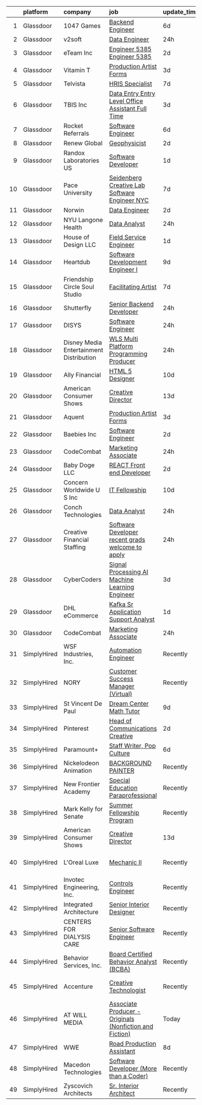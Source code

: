 

|    | platform    | company                                   | job                                                                                                                                                                                                                                                                                                                                                                                                                                                                                                                                                                                                                                                                                                                                                                                                                                                                                                                                                                                                                                                                                                                                                                                                                                                                                                                                                                                                                                                                | update_time   | location                  |
|---:|:------------|:------------------------------------------|:-------------------------------------------------------------------------------------------------------------------------------------------------------------------------------------------------------------------------------------------------------------------------------------------------------------------------------------------------------------------------------------------------------------------------------------------------------------------------------------------------------------------------------------------------------------------------------------------------------------------------------------------------------------------------------------------------------------------------------------------------------------------------------------------------------------------------------------------------------------------------------------------------------------------------------------------------------------------------------------------------------------------------------------------------------------------------------------------------------------------------------------------------------------------------------------------------------------------------------------------------------------------------------------------------------------------------------------------------------------------------------------------------------------------------------------------------------------------|:--------------|:--------------------------|
|  1 | Glassdoor   | 1047 Games                                | [Backend Engineer](https://www.glassdoor.com/partner/jobListing.htm?pos=127&ao=1136043&s=58&guid=000001810451905789955db282d368c0&src=GD_JOB_AD&t=SR&vt=w&ea=1&cs=1_cd5bb0bf&cb=1653634863859&jobListingId=1007880344412&jrtk=3-0-1g425348eq6ef801-1g425348sq694800-fb833dd6d8508cef-)                                                                                                                                                                                                                                                                                                                                                                                                                                                                                                                                                                                                                                                                                                                                                                                                                                                                                                                                                                                                                                                                                                                                                                             | 6d            | Remote                    |
|  2 | Glassdoor   | v2soft                                    | [Data Engineer](https://www.glassdoor.com/partner/jobListing.htm?pos=122&ao=1136043&s=58&guid=000001810451905789955db282d368c0&src=GD_JOB_AD&t=SR&vt=w&ea=1&cs=1_414e1622&cb=1653634863858&jobListingId=1007895041988&jrtk=3-0-1g425348eq6ef801-1g425348sq694800-901b29e63f29b321-)                                                                                                                                                                                                                                                                                                                                                                                                                                                                                                                                                                                                                                                                                                                                                                                                                                                                                                                                                                                                                                                                                                                                                                                | 24h           | Remote                    |
|  3 | Glassdoor   | eTeam Inc                                 | [Engineer 5385 Engineer 5385](https://www.glassdoor.com/partner/jobListing.htm?pos=124&ao=1136043&s=58&guid=000001810451905789955db282d368c0&src=GD_JOB_AD&t=SR&vt=w&cs=1_202f1dec&cb=1653634863858&jobListingId=1007889767728&jrtk=3-0-1g425348eq6ef801-1g425348sq694800-69c1c86d4f7f04dc-)                                                                                                                                                                                                                                                                                                                                                                                                                                                                                                                                                                                                                                                                                                                                                                                                                                                                                                                                                                                                                                                                                                                                                                       | 2d            | San Diego, CA             |
|  4 | Glassdoor   | Vitamin T                                 | [Production Artist  Forms ](https://www.glassdoor.com/partner/jobListing.htm?pos=113&ao=1110586&s=58&guid=000001810451905789955db282d368c0&src=GD_JOB_AD&t=SR&vt=w&cs=1_53fe7eb7&cb=1653634863857&jobListingId=1007887302253&cpc=3BA4CE39D5B5DEF5&jrtk=3-0-1g425348eq6ef801-1g425348sq694800-d2d6a35f790755e7--6NYlbfkN0DMrcEu7yrtATojKJA7cEzGQ3FdRGWLh0CZQInL4ECGI6k5tN82kdM0cJmh4vC7GgjcKGWhwQvys6kurZkEAhnr4nU6UHJSiJyQWz84ZGVPOaQoRq2HvDmJNjBU-rhBgVc-l-69HKeI5XDd8qrby6O-vUQJwlz8aEoZNClEkCaxju6jJxnPxFS2Y81eqwNcSinx6pb_EVi3_qVfUFXOj97qhPQvgV_E109JmSFlJas0Gt6xCCn1_3gjPuC1zMH0AIF3MLCKkPy3Eds-zSeLLBcc_KParyqIPd1z51nOk6HPeQe3P9fkG2Nad3AD9KWahFRT1GbyKwBF3ZnxIl8R2BKQ3kTjDcIGRkHQKW2veb9zY87xawHzQ2PNy5uwXBK3rCkfP1OFPUmHBKF2-kTAp3gYFIDwbEs6XNSQK6Z0X7j0kcr9X4IjKSKdT3wUmAhg0lOo6VKXNS-LJFNuw48wrpP4)                                                                                                                                                                                                                                                                                                                                                                                                                                                                                                                                                                                                                                                    | 3d            | Los Angeles, CA           |
|  5 | Glassdoor   | Telvista                                  | [HRIS Specialist](https://www.glassdoor.com/partner/jobListing.htm?pos=110&ao=1110586&s=58&guid=000001810451905789955db282d368c0&src=GD_JOB_AD&t=SR&vt=w&ea=1&cs=1_41f0bc36&cb=1653634863856&jobListingId=1007876617630&cpc=6FC5BA77C9A4CD78&jrtk=3-0-1g425348eq6ef801-1g425348sq694800-77924ac0206d8343--6NYlbfkN0C0ra1W4OqYa_xqC2RfodfG7sbMBVLo6wEMvhER0x5zFSxvN9f9qiMMbapAHWg8s74fwdusa8x9FAo28xfsL8ZCH_Ln3FPCwPTeakmurHnIV-JM1BsNuMkfFWAdaFbB9mlj1cKHAhIyoDYAOVghQ-WY7ILPmUERYiWyIFEE4w0_OkK-ZoCJizI3SbMBDAoae6TmQjx_6wx_d8f5K9aseUivG2iCQ724DmmgRO0O9YXMVTTK2y27BCygKBhdD7Pp05mniQmnVurssACqbx8RZ7Jp_hBFZV_v2C-YsPwSyQFKmAX5KptAEu9nFILLB1oxmJeSepBq3JuGHUti2QhZ97K59f5a8_be_UJaoJbgMOD5e03q3ErLznFx9H2abxsZ4Okb_rhS_oDcpYl6BtWtyDmTTZLtygMls902VnulQTme8WC6ibzNoDAfhem1v9TYKmRkyZLEiTA8JRavHfr8nOWvcKFMd_VjgRIsBLOS8UIcftHhIRFlFwxi)                                                                                                                                                                                                                                                                                                                                                                                                                                                                                                                                                                                                                         | 7d            | Remote                    |
|  6 | Glassdoor   | TBIS Inc                                  | [Data Entry  Entry Level    Office Assistant   Full Time](https://www.glassdoor.com/partner/jobListing.htm?pos=105&ao=1110586&s=58&guid=000001810451905789955db282d368c0&src=GD_JOB_AD&t=SR&vt=w&ea=1&cs=1_5a59f18d&cb=1653634863855&jobListingId=1007886259997&cpc=D3E44275D43A938E&jrtk=3-0-1g425348eq6ef801-1g425348sq694800-878670ca97b06034--6NYlbfkN0BdDHiSlq2TKVYTvK036ioTcRDjelCKzvFOpLFiF--0iclsk7W_aEApVaecslWvOfnBXLDGzcIQ6uR6sWwlZ26f0manbumxoaIBEnwVETrTAZVOH4cuIv4E3_jNW67l1P-cEjwj-jhBbqIPCOuUTbIKuGcqGmhYfZBedwErXeC5uhbu2jhWV7ASoOl6KNc5ZHw89G4dN8oJujqiDY6cgjocuqCLmeWJ2uqV9KdigvVi9fN1rHKgvtIOpr6Vpab-T8ud7ArqUO596ezH5pPPuh82z5S26PV8k9zk8oh4YYA2IjnkytJ9MZ71aI0538H3TBtA0T-8hTmi9PZXxM2v6TUTI0nysXug5p0A1IG4YTJ_UqVwvzO0BhmuTvMdzldJRtXszcPFCBLWbUzbijqGTmvDlKbsde3Vouy3_GVjhuqGnPiZ0rIMvDcMAujVyztg9VI9fhm6PXVZTxJJHX-0ZvNjQfzZjEt35TyLWgKEyweV10b_gkzUNQok1MGhSybRMlIP1lzBu81jNQ%3D%3D)                                                                                                                                                                                                                                                                                                                                                                                                                                                                                                                                                     | 3d            | Monterey Park, CA         |
|  7 | Glassdoor   | Rocket Referrals                          | [Software Engineer](https://www.glassdoor.com/partner/jobListing.htm?pos=103&ao=1110586&s=58&guid=000001810451905789955db282d368c0&src=GD_JOB_AD&t=SR&vt=w&ea=1&cs=1_542977a0&cb=1653634863855&jobListingId=1007880364529&cpc=8D52E76475A7E842&jrtk=3-0-1g425348eq6ef801-1g425348sq694800-7c11eb4331c9b46e--6NYlbfkN0AbwFksMV2WRFQCQM_ipnVILdn3Sis_yXpJI0slLx-R6musqkrPb1AA-ePT0m05UOiItYYGlwb-Z7DGb94bL_A-lBFQfc_EuYldmW4Rhz9S7oXLbH5eUIyPPNbAYpMSfTtBYGwfwQNAEWS3pq2pXL_1OPiKAvZw7M5zR1R45k51diMZ7UFPmz1s58tc7YyoYyorF54hK3J1GxPEgyfNQ_RuulR1EczybNjoZmLeQBU6f8gnSfewCsty8BdgCkwGtljkipp8MWjIW3Nc-5D8E8cjpcTYyQnyNDvVkwCnHxvl66RiGWvU43xR6mMzztCani-OOrjQr3gFyYFhdD_4lLWvCTJxGeMfHraTH2gEji92BPCXGfYhy8yay5sLFcluinp1Lb9-LybcXtt8kX7dArM7Ef7RfXGmme2cGNbnFNwAEv3nbKvwslASTZKqv1Y4jviWvitjii77Uw86KVPm2o8H)                                                                                                                                                                                                                                                                                                                                                                                                                                                                                                                                                                                                                                                       | 6d            | Remote                    |
|  8 | Glassdoor   | Renew Global                              | [Geophysicist](https://www.glassdoor.com/partner/jobListing.htm?pos=101&ao=1110586&s=58&guid=000001810451905789955db282d368c0&src=GD_JOB_AD&t=SR&vt=w&ea=1&cs=1_9189a802&cb=1653634863854&jobListingId=1007889348443&cpc=BA15C3E50D27FFE8&jrtk=3-0-1g425348eq6ef801-1g425348sq694800-4d58a85e218eb69a--6NYlbfkN0DVo_rh8YuhxNdaMOSxwMRdqiHdhybzQX8cWjxR2cmpTmdTW5Wdi-HIcTKlF4SRT6DQCd60D6ca23rfPOM_4u2UaiVqzhHQZo-LshT5O-ZjpSSrEQx_666Fo0OwFRgcp9lRsSsso9L9XZMRkqqSr1pdt57b0gUb-kMSE6kpEkTn5telkR6WoKa5iOjAA7kF32zRnvvWaRrUHY2RnvWLYWZQx6OxRA5X2P74F3hRPQtDuSs5m6JgrK3WvX3Ic1Yj_882vUY6Y45PHcHQTJJmKRQRt8z5_ZwBRRaKj8wigYVVRPE8YVTcv7Ep3x_ERIvkT3o_xlI4uWdKhPiFkcZG59NvB2OXGF6aHltrVUsHJ_-8DfiyAim4TJI_Ql12anerWtar8_nANq_kB4QBOgjM9DOu9dz-smQAkdgEFtv04whEkMRQrIBWo641HCdfAQUq-Co0T1v6bIFQ3qleYizpkhTkhIVmzKOILlSvnkNTu22ubt4zEcsytnYfv2gfuhzQter92zMXb-2g2A%3D%3D)                                                                                                                                                                                                                                                                                                                                                                                                                                                                                                                                                                                                | 2d            | Remote                    |
|  9 | Glassdoor   | Randox Laboratories   US                  | [Software Developer](https://www.glassdoor.com/partner/jobListing.htm?pos=128&ao=1136043&s=58&guid=000001810451905789955db282d368c0&src=GD_JOB_AD&t=SR&vt=w&cs=1_db44e7bf&cb=1653634863859&jobListingId=1007892639891&jrtk=3-0-1g425348eq6ef801-1g425348sq694800-012c0a60a436ec1c-)                                                                                                                                                                                                                                                                                                                                                                                                                                                                                                                                                                                                                                                                                                                                                                                                                                                                                                                                                                                                                                                                                                                                                                                | 1d            | Los Angeles, CA           |
| 10 | Glassdoor   | Pace University                           | [Seidenberg Creative Lab Software Engineer   NYC](https://www.glassdoor.com/partner/jobListing.htm?pos=120&ao=1136043&s=58&guid=000001810451905789955db282d368c0&src=GD_JOB_AD&t=SR&vt=w&cs=1_f38035f1&cb=1653634863858&jobListingId=1007877325064&jrtk=3-0-1g425348eq6ef801-1g425348sq694800-b23df58ad1888774-)                                                                                                                                                                                                                                                                                                                                                                                                                                                                                                                                                                                                                                                                                                                                                                                                                                                                                                                                                                                                                                                                                                                                                   | 7d            | New York, NY              |
| 11 | Glassdoor   | Norwin                                    | [Data Engineer](https://www.glassdoor.com/partner/jobListing.htm?pos=126&ao=1136043&s=58&guid=000001810451905789955db282d368c0&src=GD_JOB_AD&t=SR&vt=w&ea=1&cs=1_752cdfcd&cb=1653634863859&jobListingId=1007889200151&jrtk=3-0-1g425348eq6ef801-1g425348sq694800-ef71dca5c37cde7f-)                                                                                                                                                                                                                                                                                                                                                                                                                                                                                                                                                                                                                                                                                                                                                                                                                                                                                                                                                                                                                                                                                                                                                                                | 2d            | Remote                    |
| 12 | Glassdoor   | NYU Langone Health                        | [Data Analyst](https://www.glassdoor.com/partner/jobListing.htm?pos=111&ao=1110586&s=58&guid=000001810451905789955db282d368c0&src=GD_JOB_AD&t=SR&vt=w&cs=1_e06ccbc6&cb=1653634863856&jobListingId=1007894807821&cpc=C4A69CCDBB3B9599&jrtk=3-0-1g425348eq6ef801-1g425348sq694800-22898c07592af854--6NYlbfkN0BgHAp2-YRN2xG75wB11geajKffmlHLOh1r6ymGvyUjYvCw2GMQZv-vizpTkCPBbK97bfAZP_Tr6IqgArzxhyuV-zEuc1kLKu5VqV15_ssmE12esMrmnMbiBAy-sG2OisMgbRfloNK2t__nE_ZpjkTux5bSb-esnbwp-MxOjpPkJZ0FwTk4K9v3KbmTfJWPsJ-SfGh_PAGH-jQQfEBVgrxnlqmuvbYPs68EZY1FVMbvGn7nA0gTqsoqk9IysWzFp8W_6dwxy9neq0TR6Or--9HJ77CaDan8NMFZP48YPVDM2Ba1Y1PwdjListSe3g80ICDHJBgEKFFsAx4bxWXFOpNPLp3WqgmSE3MSP10rjnkyd0sE1Yd-TReIqPemGw6gNLS3E57FoLdgQC1zBDHSUv9dgOtsKsWbgmg_iWvqWcSzgqwOmw4XVMbNtpykOUpgcvd_G_IueHfX3PP5T1Pow3-Re3QUJ8XafGOaf5-YVlRYG2KTEECvo6Harf2WvcaOj_tj3rMr2a5EutaH16mEau-IU6xNoVBZkfxqLVRUlJLwMe-3njgWthVG83kVY7awKw9KUvpsOdtEPwDiwapMlko7Fff0B0RxEkU3XM6bNHUchiRmyXayvoxajkvNPBCQr35iSxmXdBQ45UZIYVs-_VplbHHBtdgvDE21F8GyYU0XOw3hAPj6ZeG9ElImVgC2ZoKBHqHEakdpqefbM-9fU31ysdKc4CGdhwm1_q2C4Ji27JIGp2dDOU2scLASEJISaAWHRQSuFgMCPymq7TAubfi6HhtXFXXW05vAUxr_6KGZc6Kd8lVhZPfpMTvR6MNptOT0MKCIToBvsj7rnsDx45S7Nj6olOwgIS4S8k6gMLh52W5Y1vacRIuTbvnQ4jyxkpHxi6G9cvgRXazS7UhXm-qaMktSoF7jOYgjAeeo3edffYSWXYyeAlzEYfaSte8ReY5TbVD4jTSUPu7p1-RvAFVdZUPH5y_PLMQYUrgf0tbBKHYnkQWwUHA6WNtzQg08YH5eytJZRp0hHP_PJEg9JNy4ui07TEyj_9e-3zkTrQzLw_s9CQ5Wq8xez3to24CYTr0LrNpP0Hb-tLoc3DhrgnHw) | 24h           | New York, NY              |
| 13 | Glassdoor   | House of Design  LLC                      | [Field Service Engineer](https://www.glassdoor.com/partner/jobListing.htm?pos=104&ao=1110586&s=58&guid=000001810451905789955db282d368c0&src=GD_JOB_AD&t=SR&vt=w&ea=1&cs=1_1934dc23&cb=1653634863855&jobListingId=1007892689511&cpc=6BF42D0955AE9A34&jrtk=3-0-1g425348eq6ef801-1g425348sq694800-8241bbdab79fb971--6NYlbfkN0AhlXjFVVZNnfUkzwV8vnI1cnrF3fuNyVJlbEc3Xr1dlZ7BqZHAIE_MZCpAQP9j5jllItx5QeROg96j6uWez7rJeDDvKGCjbhXYcNVjdXMk4ApNuNd10qo_MT9VEBqeZKNVcXLIti01owq-VPXWc8E8tqhA9cIjgEIOuqGhDwNZVDRXhs11wrQCI2d_aPlJ1db3jNYTg7iMdf_WxIMkEHTAcNjw3VMQ2v7RxFr9pKI5WxECdLeHkn7WGgX2IXeiSGO1Q7K74pfRDADAFGC4pkKYBfTOXpDB_mXjZ9CMyvg8fQz3J0AzrnbdjvOhWddYgp8wvqUFy9GRjxenqQS5ZbE-MtTNS5r8d7yeNYsMHmPSyl1Dlvkwe1OvctKpblnfVIvOEbrVdAROKnER4bgmrvY9MGGPXVsoEMTOZHW36UVn0_oM9c40XOas24c6VrgVc0oMruaybYnmx_R2a97GH-ttnL_Ou4tmCc5loeHIk5ituUHOdHwKCiqhmiXP0pCnRjk%3D)                                                                                                                                                                                                                                                                                                                                                                                                                                                                                                                                                                                                    | 1d            | Remote                    |
| 14 | Glassdoor   | Heartdub                                  | [Software Development Engineer I](https://www.glassdoor.com/partner/jobListing.htm?pos=130&ao=1136043&s=58&guid=000001810451905789955db282d368c0&src=GD_JOB_AD&t=SR&vt=w&ea=1&cs=1_b2db6eb1&cb=1653634863859&jobListingId=1007870677966&jrtk=3-0-1g425348eq6ef801-1g425348sq694800-868b2b5c2aff88b9-)                                                                                                                                                                                                                                                                                                                                                                                                                                                                                                                                                                                                                                                                                                                                                                                                                                                                                                                                                                                                                                                                                                                                                              | 9d            | Bellevue, WA              |
| 15 | Glassdoor   | Friendship Circle   Soul Studio           | [Facilitating Artist](https://www.glassdoor.com/partner/jobListing.htm?pos=102&ao=1110586&s=58&guid=000001810451905789955db282d368c0&src=GD_JOB_AD&t=SR&vt=w&ea=1&cs=1_dcff01c2&cb=1653634863854&jobListingId=1007876668306&cpc=A47415DDCBEBC78E&jrtk=3-0-1g425348eq6ef801-1g425348sq694800-74e3f8f0a10dd841--6NYlbfkN0AZiaPZyccuKjlre0e0RaBFeO48J0QExrO5hcuLctOVaC16jkNaXZoWBMyO8O6C-rsvC96FoIFGV87faxCC7A6Zg6h42I3F1hPSQXrazexkZCFgCoscsrQzJ46iNmQJbzGBsVagASkxf8UT4euijrTCdLwDuQS6jthyK33OsVbf0NyGDj7bxq7N8BZ02iDoufXSfqhhemC8lAgc_C-SXDAYKDnPrO-bsmDbp1fUkX5R6MOZfPzlzlCCHDLxdlX1cokRYJsqL_bsyA4g19IMCbaB-6YP90T_E7tgcjHUbndMeuCiDfxRvzyt9agdSNEHbpxcMnZeg9nJAldgK1hkF42p_gLrCVj0vHMGq5y9hdPuoJvzuc3Pr2B-x9xuiB_rKJ3tfFQUs8FaPdvGVplbFx-AnK9QpTvwldo1Xont8bdCs_zS1caQ-M66rXLoCQjMZ8LbQd_9rR23KHCpRjRpRG6antQNHSn-f1OLKUMgGDv_rzvDzdZRQs1_J742KJ_A0AQ%3D)                                                                                                                                                                                                                                                                                                                                                                                                                                                                                                                                                                                                       | 7d            | West Bloomfield, MI       |
| 16 | Glassdoor   | Shutterfly                                | [Senior Backend Developer](https://www.glassdoor.com/partner/jobListing.htm?pos=123&ao=1136043&s=58&guid=000001810451905789955db282d368c0&src=GD_JOB_AD&t=SR&vt=w&ea=1&cs=1_211e9cf2&cb=1653634863858&jobListingId=1007896019387&jrtk=3-0-1g425348eq6ef801-1g425348sq694800-1a6c3a6c1934e731-)                                                                                                                                                                                                                                                                                                                                                                                                                                                                                                                                                                                                                                                                                                                                                                                                                                                                                                                                                                                                                                                                                                                                                                     | 24h           | Remote                    |
| 17 | Glassdoor   | DISYS                                     | [Software Engineer](https://www.glassdoor.com/partner/jobListing.htm?pos=115&ao=1110586&s=58&guid=000001810451905789955db282d368c0&src=GD_JOB_AD&t=SR&vt=w&ea=1&cs=1_39ec2b43&cb=1653634863858&jobListingId=1007895624985&cpc=F41FEAB56D215062&jrtk=3-0-1g425348eq6ef801-1g425348sq694800-4c3436cea36acd3e--6NYlbfkN0BTYkY06FZEdAAtNWO-eDAfNklmfZymsMF6eFRONl7rAMN5x_2sHrqXfWPo9rHDxSPlRPDzr6zxGTsEV8EY7lrWEeoVdqZmFEFYQ-boH-jNv52zo4qZne_TN_QU-2-5zr3n_aSzbxMh4-cVJc4OFNzMtA3JbT7ZP2yXmjJlRluEIaF4pJq4WRRJThTYo9buBETSetD3OAFvjr0Bovghjc0obi5jkqyHw7Iw8UE0wOSo8NiL-Ezb-9NglOjI0QLpHYM5Y_3f5F1bkrH2VTExh6sN7GHRcBufADptp46yRAfmBt2cZ8yQIZ140rei7lkkVR1Xbz_qhoExgjmmGE09I82p6tdOeS5qZ9pKXUiloFyfzrjiKgLGQwF05SIV4g45BBl4Mz2pOQEUvjyUd6Oig42xST6lciv7lp-Dd9YNzlX3YwS-Cpw8EcFYMtXLgev15q5ReHBKyisseI2HzGJHd_DsZnFIR-7GUeNP0lvRV_ZzgO-dXEqqCUDpvgVHCTO161XKRSTEz2Jnjw%3D%3D)                                                                                                                                                                                                                                                                                                                                                                                                                                                                                                                                                                                           | 24h           | Remote                    |
| 18 | Glassdoor   | Disney Media   Entertainment Distribution | [WLS  Multi Platform Programming Producer](https://www.glassdoor.com/partner/jobListing.htm?pos=109&ao=1110586&s=58&guid=000001810451905789955db282d368c0&src=GD_JOB_AD&t=SR&vt=w&cs=1_6776ea50&cb=1653634863856&jobListingId=1007895989293&cpc=1CBFC3E34E2A31FF&jrtk=3-0-1g425348eq6ef801-1g425348sq694800-6935467bc630a806--6NYlbfkN0DAFTyt7pbDCC2JPO79CSdi1dIb81yjczP5qsKcZIxgiYm3-7g-689UvJS8MdHcuGP1EX11isPqcU1igj5qlxJ3hfYyzgtY7bCloNGO-N5Ua-v-gFpYnCfXTBzjY3nRwukJ_lHZmRkEXLK05N_aXIEfAaF2CWtjrS_Kj18MGAsInmOimog1UFUP3vQBHVgkV6Nu_9yuiW0U4ufK9otdQWySz7QKFUgBBUY2JrhfDKuU9nlxK27DWbSrZt8Q-bNfwXMmE82OlVIB_fC0m0A0Njubm7TW9IDb8TKTbBWNRuR-Ijrh22ayC05WqtGMA-8STkoaCZsZimJs0NMbX79APP1S1SDLo3Mah_qllgKPpSE98h64NqOaoDLDQiVxrwl5DeoU5n0xaW0ZfJlnGdyd2Yj-dr4CqD5595HTWC5C5dW2e7wygx_pOawr)                                                                                                                                                                                                                                                                                                                                                                                                                                                                                                                                                                                                                                                                     | 24h           | Chicago, IL               |
| 19 | Glassdoor   | Ally Financial                            | [HTML 5 Designer](https://www.glassdoor.com/partner/jobListing.htm?pos=112&ao=1110586&s=58&guid=000001810451905789955db282d368c0&src=GD_JOB_AD&t=SR&vt=w&cs=1_fe7c7c49&cb=1653634863856&jobListingId=1007867391726&cpc=3BA4CE39D5B5DEF5&jrtk=3-0-1g425348eq6ef801-1g425348sq694800-dd3b86276175e6eb--6NYlbfkN0DJ5QQ_XkAtnGD7OtNJBPWnMWX0-0yeBIg3SyIy7sPtwbzsSHHn3ObDFBkKUa5OGl8y0dJf7yi6WMV9-1iI2ctkQMj36Vqu3nfxqejcT7v8oHdks7-CuL-83cB3HB-Ah8QbIvJPvSePv3qF5JxlHe6ga12IDixKV-SCqR7t7RTw4hXp9VI1Zp1B9sM2Pls4mc_Pd3GDsW8fmSFjInry4nfjzNgg3sfJlnI0t5P3XzgNUQq0wRo1-Z7UlaZO1XguOe4ciQ3JTI_P7CtCjw7-GxP67mHnB7q3a7NXvxFZiDcMC6tR8Aojj37L9RJJcArTwi6y-wxA6_Ym1agzuRpRg8GFZgkKXskhe9wRtrwaAlxhSpfnxso0j9Czfa5vRMUgIj8lWklW972jUnPRLPm07t1L-KO-P9cwQFy683NQMAk9FgDixOGvtXKycZYSJTZ4ij0B6yS-c1F_IxekNhEPQdVK9lZLikaleqmwVXgsjAYthQ%3D%3D)                                                                                                                                                                                                                                                                                                                                                                                                                                                                                                                                                                                                                                  | 10d           | Charlotte, NC             |
| 20 | Glassdoor   | American Consumer Shows                   | [Creative Director](https://www.glassdoor.com/partner/jobListing.htm?pos=106&ao=1110586&s=58&guid=000001810451905789955db282d368c0&src=GD_JOB_AD&t=SR&vt=w&ea=1&cs=1_f39c4e1c&cb=1653634863855&jobListingId=1007860644597&cpc=3DB599BF2F4828F0&jrtk=3-0-1g425348eq6ef801-1g425348sq694800-c27007fa678cf28d--6NYlbfkN0C_W2lilyPG5cn45zLqKUj4kAXsYkOfw2aTcO7iv8jUnsucMo04PXz1IjRFKjZIUQetSzKsvs4yEzJMTjfLtHoWRHL6xHQwTa2tS2IIeTtdkPZgJ0coRnkJKhN84K70jsHDo237tVcmFPlu5XVH9-7Ar4Bk0clyg4qtzN-eooz4P9Bofn1Dw5i1q_YbOMNDNKvRUVe1q8PbR-ayyGmz7aLtr6Vq1Z3xgWWgunSZnkDyyPn5yPHlCUg4OMUO-Hg3XMZjZd5LGdl_WkEeYavElWPbCHL9fhwRkNILMG0OEOKWvhJem42aPy6dZ9b3FN8FsDdqKITYDQhB9yXpDhd93XUROnl4OwZQ0MxZHsauaq-zTe0zx79wjvneScpEw9t5krLE-duf7W3ez7RZfAxk-odXdiSVskuwxQwrk53T8-OrSDOK4_ydCdiWupjRXvfdszv4YFeAvDsRdQIodkcx_lG0iB4znmVTVY8MDSpJn_RsngCtH4PtTux_)                                                                                                                                                                                                                                                                                                                                                                                                                                                                                                                                                                                                                       | 13d           | Remote                    |
| 21 | Glassdoor   | Aquent                                    | [Production Artist  Forms ](https://www.glassdoor.com/partner/jobListing.htm?pos=114&ao=1110586&s=58&guid=000001810451905789955db282d368c0&src=GD_JOB_AD&t=SR&vt=w&cs=1_42fe2869&cb=1653634863857&jobListingId=1007887375671&cpc=654405A9B1E0A9F5&jrtk=3-0-1g425348eq6ef801-1g425348sq694800-6892ef92f00d7f4e--6NYlbfkN0DMrcEu7yrtATojKJA7cEzGQ3FdRGWLh0CZQInL4ECGI9gD0Wolx9R2v-Aex0-GK075H-MR4uhoawwe99iy2T5SIwohDrP5X9dWnPx_cOLzApX1yEfIAKL2KMf8JHQUggukAxzBDYmI7SSpDWLAKz4vWTz0tkCGzJeukDi2r356fY7EboJ_5zeOcUwiUd2SNyz3_bUq6KE2V__-SVbSBW5C0LnFhOKz0MItolXVWboBTEq6Sw7QZchPBvbJtWsAnWJ2ca786bNByq_2MIzBl6W1v-SP6A7itZgQNIx1T2XCyVvSkqb1ao0IKJj-xOjo8c-GuhmK4JMCFMTIpOmSVtQvEe0Tm6oUnor1Ar67kEnCNdO9eeUTUkbCc4jp79oORMqjsf3MwdfzgqPIdwJ0NvmIFn7uzWOnYcROV2BtZV9wBoZ07Krz9mgQzilfw8EEdKqNJypum8xWiA%3D%3D)                                                                                                                                                                                                                                                                                                                                                                                                                                                                                                                                                                                                                                                        | 3d            | Los Angeles, CA           |
| 22 | Glassdoor   | Baebies Inc                               | [Software Engineer](https://www.glassdoor.com/partner/jobListing.htm?pos=117&ao=1110586&s=58&guid=000001810451905789955db282d368c0&src=GD_JOB_AD&t=SR&vt=w&cs=1_e25de2d4&cb=1653634863857&jobListingId=1007889430512&cpc=F4EED0218A761C36&jrtk=3-0-1g425348eq6ef801-1g425348sq694800-80d1e3d7ff337f65--6NYlbfkN0D0ff9e8Lfwlpl5zGbQmpn59AL71QmFd7VKOAnfyjZzp5sdngV8WPgYe0dov1m7Y2mO_VppsFZpK22oTrMRpg5c7upmIEuipfGt5ZPW9NM_G2ifCZKfjhKUCkZ6nh3yNmyIB_8tqs1XGkWosu8UspsIabHHG4AwOIjfNINJApdPDhQLU1QTTqh0PYfiEMrja0QMpWDWFix560MWsAFqivldvqUuJrxvCTnLTaXqMT1ivFsL5BCnxM6hmFWzLi0u4lZ5NR7r8MUUw2-vuXRUpnsn0BfsMLrUNrRsHmvId1QF6Tr8Hjv30HMW76PZLmukby675etedRaEJurnTBQb1wyX3HIYvfmvbF5B0temFgjFa72oSKxeDFmme8Ejyq9_H0M566Qi9G0xct9n0v59LHQ1cZqPmD0246FjIH3nUg8Ez6OadD-txALdHJ0dEE-JIfGtmz41llw9PfBgzMu9uHsq)                                                                                                                                                                                                                                                                                                                                                                                                                                                                                                                                                                                                                                                            | 2d            | Durham, NC                |
| 23 | Glassdoor   | CodeCombat                                | [Marketing Associate](https://www.glassdoor.com/partner/jobListing.htm?pos=119&ao=1136043&s=58&guid=000001810451905789955db282d368c0&src=GD_JOB_AD&t=SR&vt=w&cs=1_ac81d128&cb=1653634863858&jobListingId=1007896200968&jrtk=3-0-1g425348eq6ef801-1g425348sq694800-b68cb06eb99b6518-)                                                                                                                                                                                                                                                                                                                                                                                                                                                                                                                                                                                                                                                                                                                                                                                                                                                                                                                                                                                                                                                                                                                                                                               | 24h           | Remote                    |
| 24 | Glassdoor   | Baby Doge LLC                             | [REACT Front end Developer](https://www.glassdoor.com/partner/jobListing.htm?pos=125&ao=1136043&s=58&guid=000001810451905789955db282d368c0&src=GD_JOB_AD&t=SR&vt=w&ea=1&cs=1_32295b23&cb=1653634863859&jobListingId=1007888993135&jrtk=3-0-1g425348eq6ef801-1g425348sq694800-d8895e53e94c7352-)                                                                                                                                                                                                                                                                                                                                                                                                                                                                                                                                                                                                                                                                                                                                                                                                                                                                                                                                                                                                                                                                                                                                                                    | 2d            | Remote                    |
| 25 | Glassdoor   | Concern Worldwide U S Inc                 | [IT Fellowship](https://www.glassdoor.com/partner/jobListing.htm?pos=129&ao=1136043&s=58&guid=000001810451905789955db282d368c0&src=GD_JOB_AD&t=SR&vt=w&cs=1_a031afbe&cb=1653634863859&jobListingId=1007867969644&jrtk=3-0-1g425348eq6ef801-1g425348sq694800-a2f4d1449f8c4dbb-)                                                                                                                                                                                                                                                                                                                                                                                                                                                                                                                                                                                                                                                                                                                                                                                                                                                                                                                                                                                                                                                                                                                                                                                     | 10d           | Remote                    |
| 26 | Glassdoor   | Conch Technologies                        | [Data Analyst](https://www.glassdoor.com/partner/jobListing.htm?pos=121&ao=1136043&s=58&guid=000001810451905789955db282d368c0&src=GD_JOB_AD&t=SR&vt=w&ea=1&cs=1_8371ad90&cb=1653634863858&jobListingId=1007895037782&jrtk=3-0-1g425348eq6ef801-1g425348sq694800-6682eb3d50ab48d3-)                                                                                                                                                                                                                                                                                                                                                                                                                                                                                                                                                                                                                                                                                                                                                                                                                                                                                                                                                                                                                                                                                                                                                                                 | 24h           | Remote                    |
| 27 | Glassdoor   | Creative Financial Staffing               | [Software Developer recent grads welcome to apply](https://www.glassdoor.com/partner/jobListing.htm?pos=108&ao=1110586&s=58&guid=000001810451905789955db282d368c0&src=GD_JOB_AD&t=SR&vt=w&cs=1_52be8afc&cb=1653634863855&jobListingId=1007894853577&cpc=BCC169F53084E245&jrtk=3-0-1g425348eq6ef801-1g425348sq694800-c19e459a694fd844--6NYlbfkN0AyIsnDczwcVDFrYpf5kat3hxWjSi6qx3YGCfJB8v0u0oGBFiH4sqfZbCaUwpZi1l_3zM4YG-86m_f0A5LOoc3viOPy9I2WaX2yhXzB0eLstA8g6qgeMuNfV35cRGZqqyDE-wOhDFRScUlTZ03gWupQ-sHwg7PVAOV6j4uxoDUaniComitcHjeoO5z9BodFI87UA0bt3H4skU9er8JQ7lIT71iD7rL7N_bi0wLsZ0eJtr5rgRn1TVRyiQcFD0OZ6TFoN82R3xHCSFEVrS2cEZHAuKAg4p5TJvMzkWn73Z4Zb3xt3UzAKs2-FaGKsM9srVkiNBuMOU0rfS6x-bn6kW_WZoMXP_fuHsk2Bedv_2k50JVDEEccHA_oLde6qkOnNNAYeGrX3tkakiK4Ut5qTdCM4Maawa8cfyQNoo6Lp7PY7_iOPRXs0a3ydFhlRBXhx72fbL1e-9N_PUuX-PpNdFmFGVk75e2owjEiCD2HkiduihB3OAbiasYiA8B_xKtqLwGtqO4t5DolCMG4VryRGrM1jSX4Rz4uTKn2whydhZGuPwQ4r4dJyYfjutsJ86ypzuwQndaSnFstJtVb-Mxa8vLNCuORf6JG0mpUuZbAAvGy-UFlJrdO136jMDzi5F9kdRg%3D)                                                                                                                                                                                                                                                                                                                                                                                                                                               | 24h           | Englewood, CO             |
| 28 | Glassdoor   | CyberCoders                               | [Signal Processing AI Machine Learning Engineer](https://www.glassdoor.com/partner/jobListing.htm?pos=116&ao=1110586&s=58&guid=000001810451905789955db282d368c0&src=GD_JOB_AD&t=SR&vt=w&ea=1&cs=1_02e627b2&cb=1653634863858&jobListingId=1007886407475&cpc=334ABAF5D42DC775&jrtk=3-0-1g425348eq6ef801-1g425348sq694800-caecb336515202cb--6NYlbfkN0CpFJQzrgRR8WqXWK1qKKEqALWJw739KlKqr2H-MSI4eoBlI4EFrmor2FYZMP3muM2SfiZQKtD6Zid6BYxHy1kC-LaFUN-qMAXkGwnezEZTMeUP1iJKI-FI3jHQOJSNOVNkos6iAXgnP0OKEu0fwWaLCnpmpZ69WUSTXzawoWS9FY0dHNjwStcF7n9TTdlrYEoML71QvYYal8Q6uHtVz34GtY7FDb0jJ3PyrvxQq8PHr1nHbzP338KRUlljMn7do_yXmON_BQKR0k7GISatDAfIwZjgJ2-kGOAJzNLviSxzJKfc3BmTf3bViA2dzD58AVpljFb3UATcAtv94d2tOTNqdcPqWoW-ckTHlffjTAmZXgj5KwVFklB0_UZ6jiz6UjJaE35lQEDo6IQFfJHydAH2w6gR-ozzAZVhRuzSh8ZqZbLmuFb7qD8RfajwAS38n1y0PYu9XHqFJqYjo-YKtq7g2T09jwGoCUvNrn9ffgT9OIiM7Nr2lYT_92eaustnsA6UeRXHsAQ2LIqgA4CHJUeSjqVdY0a614rbhe-40MgscEsb717gr6kJgdz0zY43e6jbVwdaWcom5MFZ5N8Oy1ikZFF5k-gRJNQKYM-UvNe8dDbGz7t7mP_CRl9VElyscjp6r7tgN9HAS7UZX5NLpig3BEcDw0_09y88Vk8x7seWjBVOPgSj6M5oPSRwKVNYX7eswz8tg4NpCUrAvxZfYZXBuSP1r6dH1W1VX0Kmfow57CFaDeVSMkJ1KnJClkNjllYkwXoHoyAMCxcucTCkmLQ11s1ONGeLH6kgmCX7HxpDiPrjzKPAgjlyn4c3qWVHwP9vQJWQLsKJxI3AruMj7s6s54dzZ-lJ0NxlFcFBpjTKLCusZ5CzFq3OhosRAp2_onkL5_vYwpsIH_K5xF06f3dJSiLe-Ta4bQ8ggwpe61abcpvqY2bVOfmSvhJo2LIL1NUYg8y8DSJ0-x2blgCBTI-JOyMzYl0CytY%3D)                                                                            | 3d            | Capitol Heights, MD       |
| 29 | Glassdoor   | DHL eCommerce                             | [Kafka Sr  Application Support Analyst](https://www.glassdoor.com/partner/jobListing.htm?pos=107&ao=1110586&s=58&guid=000001810451905789955db282d368c0&src=GD_JOB_AD&t=SR&vt=w&ea=1&cs=1_58c259dc&cb=1653634863856&jobListingId=1007892962334&cpc=4B86475FAF393599&jrtk=3-0-1g425348eq6ef801-1g425348sq694800-f4d2cd92d4c370ab--6NYlbfkN0BRKh2YbrJvU3cwyCnunlOggSbwWF3i2satu3Hp4rzdsSGlfESJKob_jxwZ9KL3G42eS6crHD-MzZvs8k58IOFCeVqVsFBZb0b80QYWksYmtdm16LCEdH_EqvQB4m21TEbEvYAefZTlh4Xm3GO9-fAYRnfHzh62gPNtwEFsqn8OPYYrnSMLuL9NrmnTh4Nq6TK2DAVUIMCJIuAkP_FqwP7WkcrEaqI3IxcTayxi0C3PhVCCHUNb3iLI2KW8Y7pQ4r58BF7-dGwR0rUKFy4jQHZNZCcODijpzEbQd3DeNPquJSQesxTgoPfYegcHBsZ4xqpL1C3uqbppypIxLT9fX3hU2huhcChw4z_RN6x33HpSzyhP4YW2Jc0vEZczIb3A_sBk5pXsjnmXvPnTRoI11ac0RhQKaGVg7v-VdhXv9QwxFnKlfERT_7z14qD2YwKp-yqCgmPhhfqV8U40nJSRnv-wEVO-QgsHz0A2yFd055qWKO7g6iavDpeQzjtf3Zo6LDQ%3D)                                                                                                                                                                                                                                                                                                                                                                                                                                                                                                                                                                                     | 1d            | Remote                    |
| 30 | Glassdoor   | CodeCombat                                | [Marketing Associate](https://www.glassdoor.com/partner/jobListing.htm?pos=118&ao=1136043&s=58&guid=000001810451905789955db282d368c0&src=GD_JOB_AD&t=SR&vt=w&cs=1_5cd2ad7c&cb=1653634863858&jobListingId=1007896907318&jrtk=3-0-1g425348eq6ef801-1g425348sq694800-881ade4811f0ecc5-)                                                                                                                                                                                                                                                                                                                                                                                                                                                                                                                                                                                                                                                                                                                                                                                                                                                                                                                                                                                                                                                                                                                                                                               | 24h           | Remote                    |
| 31 | SimplyHired | WSF Industries, Inc.                      | [Automation Engineer](https://www.simplyhired.com/job/FBH4vD2EuUY_kjqaeddwoHQ98yOQTHBS3CEI40z6TqDFmjnJ48yjGA?q=creative+programming)                                                                                                                                                                                                                                                                                                                                                                                                                                                                                                                                                                                                                                                                                                                                                                                                                                                                                                                                                                                                                                                                                                                                                                                                                                                                                                                               | Recently      | Tonawanda, NY             |
| 32 | SimplyHired | NORY                                      | [Customer Success Manager (Virtual)](https://www.simplyhired.com/job/xklp_welwbn0D2P-E6bqEbvqYBf1umIozmYJZMhGjVH7hFUmUC5XjQ?q=creative+programming)                                                                                                                                                                                                                                                                                                                                                                                                                                                                                                                                                                                                                                                                                                                                                                                                                                                                                                                                                                                                                                                                                                                                                                                                                                                                                                                | Recently      | Remote                    |
| 33 | SimplyHired | St Vincent De Paul                        | [Dream Center Math Tutor](https://www.simplyhired.com/job/3e0WWfyWg0a-SJEpGODJybsFvWt_7E8S_T-PJAplKtmM43BODhPd3A?q=creative+programming)                                                                                                                                                                                                                                                                                                                                                                                                                                                                                                                                                                                                                                                                                                                                                                                                                                                                                                                                                                                                                                                                                                                                                                                                                                                                                                                           | 9d            | Phoenix, AZ               |
| 34 | SimplyHired | Pinterest                                 | [Head of Communications Creative](https://www.simplyhired.com/job/dSdMkqZgqqjXMxLYi87BJAtLK5t4TTGj6JGnweviAL-6zSpzRcpVJw?q=creative+programming)                                                                                                                                                                                                                                                                                                                                                                                                                                                                                                                                                                                                                                                                                                                                                                                                                                                                                                                                                                                                                                                                                                                                                                                                                                                                                                                   | 2d            | San Francisco, CA         |
| 35 | SimplyHired | Paramount+                                | [Staff Writer, Pop Culture](https://www.simplyhired.com/job/jP8GW6jWFctUWy6kgz-BAdN77EVEdYUM2mRGmNkEkQTQxVPY3pZsHA?q=creative+programming)                                                                                                                                                                                                                                                                                                                                                                                                                                                                                                                                                                                                                                                                                                                                                                                                                                                                                                                                                                                                                                                                                                                                                                                                                                                                                                                         | 6d            | Burbank, CA               |
| 36 | SimplyHired | Nickelodeon Animation                     | [BACKGROUND PAINTER](https://www.simplyhired.com/job/DBBrNSuSXKOTLlyIsLy57DFG9r3RmG8NSBPtRZHIq5K-Q0Lv2uJiEA?q=creative+programming)                                                                                                                                                                                                                                                                                                                                                                                                                                                                                                                                                                                                                                                                                                                                                                                                                                                                                                                                                                                                                                                                                                                                                                                                                                                                                                                                | Recently      | Burbank, CA               |
| 37 | SimplyHired | New Frontier Academy                      | [Special Education Paraprofessional](https://www.simplyhired.com/job/aE-MWId-VQi0QQeUbEMOAl2paFX2Y_AoU6hQ_KSUHSUJyu-JGL9d1Q?q=creative+programming)                                                                                                                                                                                                                                                                                                                                                                                                                                                                                                                                                                                                                                                                                                                                                                                                                                                                                                                                                                                                                                                                                                                                                                                                                                                                                                                | Recently      | Prairie du Chien, WI      |
| 38 | SimplyHired | Mark Kelly for Senate                     | [Summer Fellowship Program](https://www.simplyhired.com/job/uQjliQ_uBx3juSSNmJBfluiJYbqInO9wJq5LHNeKpchDLs4EvHRQjQ?q=creative+programming)                                                                                                                                                                                                                                                                                                                                                                                                                                                                                                                                                                                                                                                                                                                                                                                                                                                                                                                                                                                                                                                                                                                                                                                                                                                                                                                         | Recently      | Phoenix, AZ               |
| 39 | SimplyHired | American Consumer Shows                   | [Creative Director](https://www.simplyhired.com/job/rBkVAVXBMU0vomlq8YBwS82Kz84iABG72qEIl-IurTCl4PYY6Xkuwg?q=creative+programming)                                                                                                                                                                                                                                                                                                                                                                                                                                                                                                                                                                                                                                                                                                                                                                                                                                                                                                                                                                                                                                                                                                                                                                                                                                                                                                                                 | 13d           | Remote                    |
| 40 | SimplyHired | L'Oreal Luxe                              | [Mechanic II](https://www.simplyhired.com/job/wuBbSNADura57-GUBHYmzU2QbyA0J7eN2tzw8VCepUf87hoUvsUELQ?q=creative+programming)                                                                                                                                                                                                                                                                                                                                                                                                                                                                                                                                                                                                                                                                                                                                                                                                                                                                                                                                                                                                                                                                                                                                                                                                                                                                                                                                       | Recently      | Monmouth Junction, NJ     |
| 41 | SimplyHired | Invotec Engineering, Inc.                 | [Controls Engineer](https://www.simplyhired.com/job/r6M9P_RQa2itDefhZD_QzoyeBK-kRBq1cf_d5BMMnSAv_1wEaemHug?q=creative+programming)                                                                                                                                                                                                                                                                                                                                                                                                                                                                                                                                                                                                                                                                                                                                                                                                                                                                                                                                                                                                                                                                                                                                                                                                                                                                                                                                 | Recently      | Miamisburg, OH            |
| 42 | SimplyHired | Integrated Architecture                   | [Senior Interior Designer](https://www.simplyhired.com/job/LAOCRCVBxS3U14sAUC3_e5NXd8aCSlLkQm-nD4C6sv3_ceVXXWLPXA?q=creative+programming)                                                                                                                                                                                                                                                                                                                                                                                                                                                                                                                                                                                                                                                                                                                                                                                                                                                                                                                                                                                                                                                                                                                                                                                                                                                                                                                          | Recently      | Grand Rapids, MI          |
| 43 | SimplyHired | CENTERS FOR DIALYSIS CARE                 | [Senior Software Engineer](https://www.simplyhired.com/job/y0LRikt26gcrdlKbMHj4yXLTPsrWX0hvLWDiJmjMdFW7eRwVAqHuww?q=creative+programming)                                                                                                                                                                                                                                                                                                                                                                                                                                                                                                                                                                                                                                                                                                                                                                                                                                                                                                                                                                                                                                                                                                                                                                                                                                                                                                                          | Recently      | Shaker Heights, OH        |
| 44 | SimplyHired | Behavior Services, Inc.                   | [Board Certified Behavior Analyst (BCBA)](https://www.simplyhired.com/job/TzCN8YfN7JkmCfmM753d-YrG0a7Q7Sa0_RRc29nUViYLC2nEAqIixQ?q=creative+programming)                                                                                                                                                                                                                                                                                                                                                                                                                                                                                                                                                                                                                                                                                                                                                                                                                                                                                                                                                                                                                                                                                                                                                                                                                                                                                                           | Recently      | Grand Junction, CO        |
| 45 | SimplyHired | Accenture                                 | [Creative Technologist](https://www.simplyhired.com/job/IIkfLFSL25fcFo8OLHQJa7A8_2Sxtf7cTsmLGWhazTUgAYkG3vX9OA?q=creative+programming)                                                                                                                                                                                                                                                                                                                                                                                                                                                                                                                                                                                                                                                                                                                                                                                                                                                                                                                                                                                                                                                                                                                                                                                                                                                                                                                             | Recently      | Phoenix, AZ +34 locations |
| 46 | SimplyHired | AT WILL MEDIA                             | [Associate Producer - Originals (Nonfiction and Fiction)](https://www.simplyhired.com/job/RefucPuTmQN-jDUwEfTglv-47Hj7sTDgQAJYElyt4d4vVI-Gz3nPqw?q=creative+programming)                                                                                                                                                                                                                                                                                                                                                                                                                                                                                                                                                                                                                                                                                                                                                                                                                                                                                                                                                                                                                                                                                                                                                                                                                                                                                           | Today         | Remote                    |
| 47 | SimplyHired | WWE                                       | [Road Production Assistant](https://www.simplyhired.com/job/QBStxMvT--zj8-7nGiQ1XxVMz9PWitpMAmeqJDvN6vQ41CvYFC0uig?q=creative+programming)                                                                                                                                                                                                                                                                                                                                                                                                                                                                                                                                                                                                                                                                                                                                                                                                                                                                                                                                                                                                                                                                                                                                                                                                                                                                                                                         | 8d            | Remote                    |
| 48 | SimplyHired | Macedon Technologies                      | [Software Developer (More than a Coder)](https://www.simplyhired.com/job/itlXwNbC2uxV3HxHtQWpA8FLKrpl9Efsyhj86LsvNN9BYyuL6kkhpw?q=creative+programming)                                                                                                                                                                                                                                                                                                                                                                                                                                                                                                                                                                                                                                                                                                                                                                                                                                                                                                                                                                                                                                                                                                                                                                                                                                                                                                            | Recently      | Remote                    |
| 49 | SimplyHired | Zyscovich Architects                      | [Sr. Interior Architect](https://www.simplyhired.com/job/T7oet47aCOFHKQsEghPBtusux2cJdi0zmkul-G67QosaeOLXQtvx5Q?q=creative+programming)                                                                                                                                                                                                                                                                                                                                                                                                                                                                                                                                                                                                                                                                                                                                                                                                                                                                                                                                                                                                                                                                                                                                                                                                                                                                                                                            | Recently      | Miami, FL                 |
